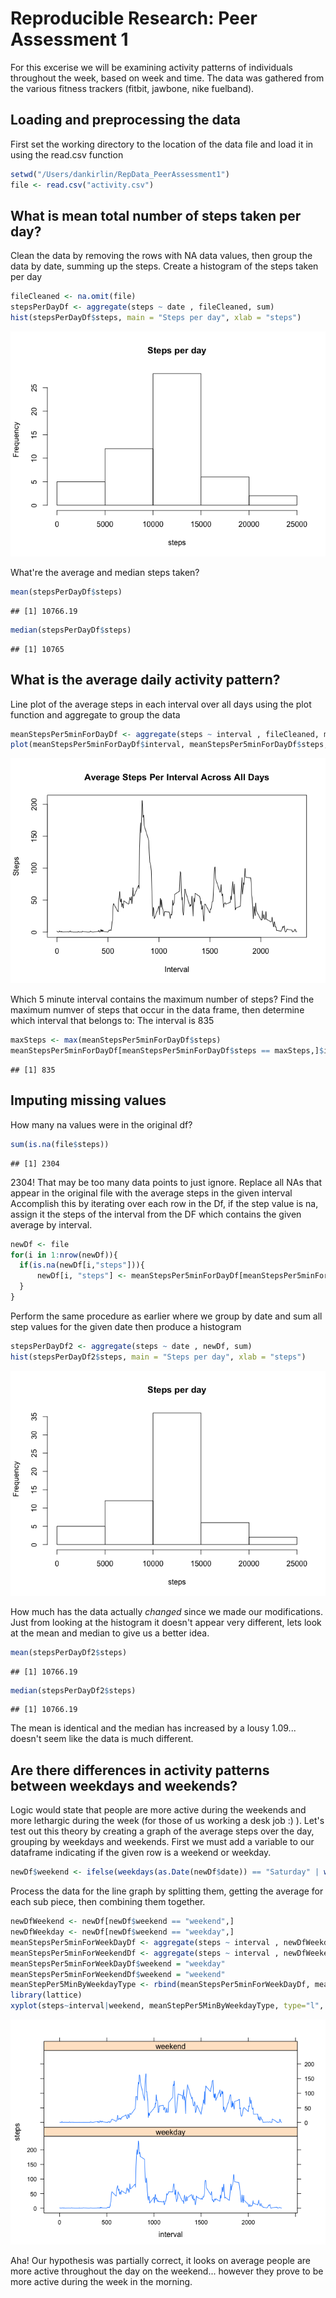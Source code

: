 # Reproducible Research: Peer Assessment 1

For this excerise we will be examining activity patterns of individuals throughout the week, based on week and time. The data was gathered from the various fitness trackers (fitbit, jawbone, nike fuelband).

## Loading and preprocessing the data
First set the working directory to the location of the data file and load it in using the read.csv function

```r
setwd("/Users/dankirlin/RepData_PeerAssessment1")
file <- read.csv("activity.csv")
```


## What is mean total number of steps taken per day?
Clean the data by removing the rows with NA data values, then group the data by date, summing up the steps.
Create a histogram of the steps taken per day

```r
fileCleaned <- na.omit(file)
stepsPerDayDf <- aggregate(steps ~ date , fileCleaned, sum)
hist(stepsPerDayDf$steps, main = "Steps per day", xlab = "steps")
```

![](PA1_template_files/figure-html/unnamed-chunk-2-1.png) 


What're the average and median steps taken?

```r
mean(stepsPerDayDf$steps)
```

```
## [1] 10766.19
```

```r
median(stepsPerDayDf$steps)
```

```
## [1] 10765
```

## What is the average daily activity pattern?

Line plot of the average steps in each interval over all days using the plot function and aggregate to group the data

```r
meanStepsPer5minForDayDf <- aggregate(steps ~ interval , fileCleaned, mean)
plot(meanStepsPer5minForDayDf$interval, meanStepsPer5minForDayDf$steps, type = "l", xlab ="Interval", ylab = "Steps", main = "Average Steps Per Interval Across All Days")
```

![](PA1_template_files/figure-html/unnamed-chunk-4-1.png) 

Which 5 minute interval contains the maximum number of steps? 
Find the maximum numver of steps that occur in the data frame, then determine which interval that belongs to:
The interval is 835

```r
maxSteps <- max(meanStepsPer5minForDayDf$steps)
meanStepsPer5minForDayDf[meanStepsPer5minForDayDf$steps == maxSteps,]$interval
```

```
## [1] 835
```

## Imputing missing values
How many na values were in the original df? 

```r
sum(is.na(file$steps))
```

```
## [1] 2304
```
2304! That may be too many data points to just ignore. Replace all NAs that appear in the original file with the average steps in the given interval
Accomplish this by iterating over each row in the Df, if the step value is na, assign it the steps of the interval from the DF which contains the given average by interval.

```r
newDf <- file
for(i in 1:nrow(newDf)){
  if(is.na(newDf[i,"steps"])){
      newDf[i, "steps"] <- meanStepsPer5minForDayDf[meanStepsPer5minForDayDf$interval ==  newDf[i,"interval"],]$steps
  }
}
```

Perform the same procedure as earlier where we group by date and sum all step values for the given date then produce a histogram

```r
stepsPerDayDf2 <- aggregate(steps ~ date , newDf, sum)
hist(stepsPerDayDf2$steps, main = "Steps per day", xlab = "steps")
```

![](PA1_template_files/figure-html/unnamed-chunk-8-1.png) 

How much has the data actually *changed* since we made our modifications. Just from looking at the histogram it doesn't appear very different, lets look at the mean and median to give us a better idea.

```r
mean(stepsPerDayDf2$steps)
```

```
## [1] 10766.19
```

```r
median(stepsPerDayDf2$steps)
```

```
## [1] 10766.19
```
The mean is identical and the median has increased by a lousy 1.09... doesn't seem like the data is much different.

## Are there differences in activity patterns between weekdays and weekends?
Logic would state that people are more active during the weekends and more lethargic during the week (for those of us working a desk job :) ). Let's test out this theory by creating a graph of the average steps over the day, grouping by weekdays and weekends.
First we must add a variable to our dataframe indicating if the given row is a weekend or weekday.

```r
newDf$weekend <- ifelse(weekdays(as.Date(newDf$date)) == "Saturday" | weekdays(as.Date(newDf$date)) == "Sunday", "weekend", "weekday")
```

Process the data for the line graph by splitting them, getting the average for each sub piece, then combining them together.

```r
newDfWeekend <- newDf[newDf$weekend == "weekend",]
newDfWeekday <- newDf[newDf$weekend == "weekday",]
meanStepsPer5minForWeekDayDf <- aggregate(steps ~ interval , newDfWeekday, mean)
meanStepsPer5minForWeekendDf <- aggregate(steps ~ interval , newDfWeekend, mean)
meanStepsPer5minForWeekDayDf$weekend = "weekday"
meanStepsPer5minForWeekendDf$weekend = "weekend"
meanStepPer5MinByWeekdayType <- rbind(meanStepsPer5minForWeekDayDf, meanStepsPer5minForWeekendDf)
library(lattice)
xyplot(steps~interval|weekend, meanStepPer5MinByWeekdayType, type="l", layout=c(1,2))
```

![](PA1_template_files/figure-html/unnamed-chunk-11-1.png) 
  
  
  Aha! Our hypothesis was partially correct, it looks on average people are more active throughout the day on the weekend... however they prove to be more active during the week in the morning.
